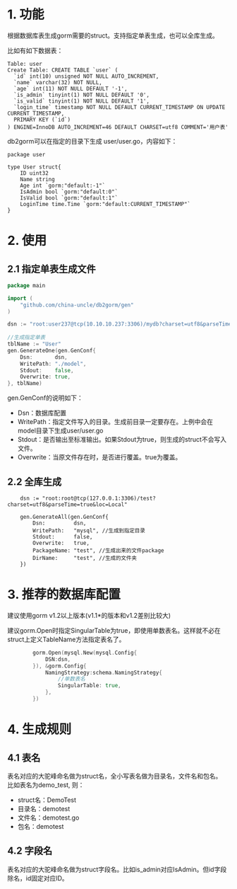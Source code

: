 # 1. 功能
根据数据库表生成gorm需要的struct。支持指定单表生成，也可以全库生成。

比如有如下数据表：
```mysql
Table: user
Create Table: CREATE TABLE `user` (
  `id` int(10) unsigned NOT NULL AUTO_INCREMENT,
  `name` varchar(32) NOT NULL,
  `age` int(11) NOT NULL DEFAULT '-1',
  `is_admin` tinyint(1) NOT NULL DEFAULT '0',
  `is_valid` tinyint(1) NOT NULL DEFAULT '1',
  `login_time` timestamp NOT NULL DEFAULT CURRENT_TIMESTAMP ON UPDATE CURRENT_TIMESTAMP,
  PRIMARY KEY (`id`)
) ENGINE=InnoDB AUTO_INCREMENT=46 DEFAULT CHARSET=utf8 COMMENT='用户表'
```

db2gorm可以在指定的目录下生成 user/user.go，内容如下：

```
package user

type User struct{
    ID uint32 
    Name string 
    Age int `gorm:"default:-1"`
    IsAdmin bool `gorm:"default:0"`
    IsValid bool `gorm:"default:1"`
    LoginTime time.Time `gorm:"default:CURRENT_TIMESTAMP"`
}
```

# 2. 使用
## 2.1 指定单表生成文件
```go
package main

import (
    "github.com/china-uncle/db2gorm/gen"
)

dsn := "root:user237@tcp(10.10.10.237:3306)/mydb?charset=utf8&parseTime=true&loc=Local"
        
//生成指定单表
tblName := "User"
gen.GenerateOne(gen.GenConf{
    Dsn:       dsn,
    WritePath: "./model",
    Stdout:    false,
    Overwrite: true,
}, tblName)
```

gen.GenConf的说明如下：
- Dsn：数据库配置
- WritePath：指定文件写入的目录。生成前目录一定要存在。上例中会在model目录下生成user/user.go
- Stdout：是否输出至标准输出。如果Stdout为true，则生成的struct不会写入文件。
- Overwrite：当原文件存在时，是否进行覆盖。true为覆盖。


## 2.2 全库生成
```
   	dsn := "root:root@tcp(127.0.0.1:3306)/test?charset=utf8&parseTime=true&loc=Local"

	gen.GenerateAll(gen.GenConf{
		Dsn:         dsn,
		WritePath:   "mysql", //生成到指定目录
		Stdout:      false,
		Overwrite:   true,
		PackageName: "test", //生成出来的文件package
		DirName:     "test", //生成的文件夹
	})
```

# 3. 推荐的数据库配置
建议使用gorm v1.2以上版本(v1.1*的版本和v1.2差别比较大)

建议gorm.Open时指定SingularTable为true，即使用单数表名。这样就不必在struct上定义TableName方法指定表名了。

```go
        gorm.Open(mysql.New(mysql.Config{
			DSN:dsn,
		}), &gorm.Config{
			NamingStrategy:schema.NamingStrategy{
			    //单数表名
				SingularTable: true,
			},
		})
```

# 4. 生成规则
## 4.1 表名
表名对应的大驼峰命名做为struct名，全小写表名做为目录名，文件名和包名。
比如表名为demo_test, 则：
- struct名：DemoTest
- 目录名：demotest
- 文件名：demotest.go
- 包名：demotest


## 4.2 字段名
表名对应的大驼峰命名做为struct字段名。比如is_admin对应IsAdmin。但id字段除名，id固定对应ID。



